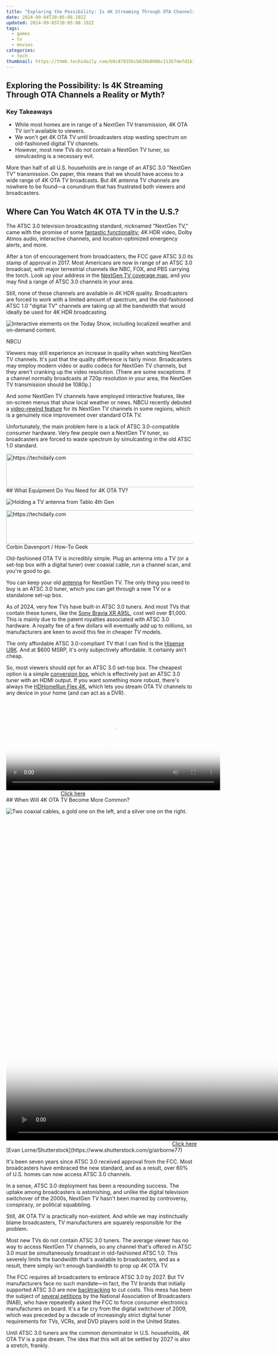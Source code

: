 ```yaml
---
title: "Exploring the Possibility: Is 4K Streaming Through OTA Channels a Reality or Myth?"
date: 2024-09-04T20:05:08.192Z
updated: 2024-09-05T20:05:08.192Z
tags:
  - games
  - tv
  - movies
categories:
  - tech
thumbnail: https://thmb.techidaily.com/b9c87935bcb636b8006c11267defd1b13d4f0a5467f4617c51e1bd762f7f5db4.png
---
```


## Exploring the Possibility: Is 4K Streaming Through OTA Channels a Reality or Myth?

### Key Takeaways

* While most homes are in range of a NextGen TV transmission, 4K OTA TV isn't available to viewers.
* We won't get 4K OTA TV until broadcasters stop wasting spectrum on old-fashioned digital TV channels.
* However, most new TVs do not contain a NextGen TV tuner, so simulcasting is a necessary evil.

 More than half of all U.S. households are in range of an ATSC 3.0 "NextGen TV" transmission. On paper, this means that we should have access to a wide range of 4K OTA TV broadcasts. But 4K antenna TV channels are nowhere to be found—a conundrum that has frustrated both viewers and broadcasters.

##  Where Can You Watch 4K OTA TV in the U.S.?

 The ATSC 3.0 television broadcasting standard, nicknamed "NextGen TV," came with the promise of some [fantastic functionality](https://tech-haven.techidaily.com/ai-writing-unmasked-5-must-have-detectors-for-academic-and-corporate-leaders/); 4K HDR video, Dolby Atmos audio, interactive channels, and location-optimized emergency alerts, and more.

 After a ton of encouragement from broadcasters, the FCC gave ATSC 3.0 its stamp of approval in 2017\. Most Americans are now in range of an ATSC 3.0 broadcast, with major terrestrial channels like NBC, FOX, and PBS carrying the torch. Look up your address in the [NextGen TV coverage map](https://www.watchnextgentv.com/markets/), and you may find a range of ATSC 3.0 channels in your area.

 Still, none of these channels are available in 4K HDR quality. Broadcasters are forced to work with a limited amount of spectrum, and the old-fashioned ATSC 1.0 "digital TV" channels are taking up all the bandwidth that would ideally be used for 4K HDR broadcasting.

![Interactive elements on the Today Show, including localized weather and on-demand content.](https://static1.howtogeekimages.com/wordpress/wp-content/uploads/2024/04/19.jpg) 

NBCU

 Viewers may still experience an increase in quality when watching NextGen TV channels. It's just that the quality difference is fairly minor. Broadcasters may employ modern video or audio codecs for NextGen TV channels, but they aren't cranking up the video resolution. (There are some exceptions. If a channel normally broadcasts at 720p resolution in your area, the NextGen TV transmission should be 1080p.)

 And _some_ NextGen TV channels have employed interactive features, like on-screen menus that show local weather or news. NBCU recently debuted a [video-rewind feature](https://instagram-clips.techidaily.com/updated-unleash-a-flood-of-supporters-attain-a-million-ish-on-ig-each-month-for-2024/) for its NextGen TV channels in some regions, which is a genuinely nice improvement over standard OTA TV.

 Unfortunately, the main problem here is a lack of ATSC 3.0-compatible consumer hardware. Very few people own a NextGen TV tuner, so broadcasters are forced to waste spectrum by simulcasting in the old ATSC 1.0 standard.

<!-- affiliate ads begin -->
<a href="https://aligracehair.sjv.io/c/5597632/2087253/19272" target="_top" id="2087253">
  <img src="//a.impactradius-go.com/display-ad/19272-2087253" border="0" alt="https://techidaily.com" width="728" height="90"/>
</a>
<img height="0" width="0" src="https://aligracehair.sjv.io/i/5597632/2087253/19272" style="position:absolute;visibility:hidden;" border="0" />
<!-- affiliate ads end -->
##  What Equipment Do You Need for 4K OTA TV?

![Holding a TV antenna from Tablo 4th Gen](https://static1.howtogeekimages.com/wordpress/wp-content/uploads/2023/11/tablo-4th-gen-4.jpg) 

<!-- affiliate ads begin -->
<a href="https://aligracehair.sjv.io/c/5597632/1885932/19272" target="_top" id="1885932">
  <img src="//a.impactradius-go.com/display-ad/19272-1885932" border="0" alt="https://techidaily.com" width="728" height="90"/>
</a>
<img height="0" width="0" src="https://aligracehair.sjv.io/i/5597632/1885932/19272" style="position:absolute;visibility:hidden;" border="0" />
<!-- affiliate ads end -->
Corbin Davenport / How-To Geek

 Old-fashioned OTA TV is incredibly simple. Plug an antenna into a TV (or a set-top box with a digital tuner) over coaxial cable, run a channel scan, and you're good to go.

 You can keep your old [antenna](https://sound-issues.techidaily.com/how-to-fix-a-non-functioning-steelseries-arctis-pro-microphone-complete-solution/) for NextGen TV. The only thing you need to buy is an ATSC 3.0 tuner, which you can get through a new TV or a standalone set-up box.

 As of 2024, very few TVs have built-in ATSC 3.0 tuners. And most TVs that contain these tuners, like the [Sony Bravia XR A95L](https://www.amazon.com/dp/B0BYPYRH4F?tag=hotoge-20&ascsubtag=UUhtgUeUpU2003946&asc%5Frefurl=https%3A%2F%2Fwww.howtogeek.com%2Fcan-you-watch-4k-over-the-air-broadcasts%2F&asc%5Fcampaign=Evergreen), cost well over $1,000\. This is mainly due to the patent royalties associated with ATSC 3.0 hardware. A royalty fee of a few dollars will eventually add up to millions, so manufacturers are keen to avoid this fee in cheaper TV models.

 The only affordable ATSC 3.0-compliant TV that I can find is the [Hisense U8K](https://www.amazon.com/dp/B0C73H8PVT?tag=hotoge-20&ascsubtag=UUhtgUeUpU2003946&asc%5Frefurl=https%3A%2F%2Fwww.howtogeek.com%2Fcan-you-watch-4k-over-the-air-broadcasts%2F&asc%5Fcampaign=Evergreen). And at $600 MSRP, it's only subjectively affordable. It certainly ain't cheap.

 So, most viewers should opt for an ATSC 3.0 set-top box. The cheapest option is a simple [conversion box](https://www.amazon.com/ADTH-resolution-Certified-Security-Verified/dp/B0CYSMKMXH/?tag=hotoge-20&ascsubtag=UUhtgUeUpU2003946&asc%5Frefurl=https%3A%2F%2Fwww.howtogeek.com%2Fcan-you-watch-4k-over-the-air-broadcasts%2F&asc%5Fcampaign=Evergreen), which is effectively just an ATSC 3.0 tuner with an HDMI output. If you want something more robust, there's always the [HDHomeRun Flex 4K](https://www.amazon.com/SiliconDust-HDHomeRun-Flex-ATSC-NextGen/dp/B092GCN9NL/?tag=hotoge-20&ascsubtag=UUhtgUeUpU2003946&asc%5Frefurl=https%3A%2F%2Fwww.howtogeek.com%2Fcan-you-watch-4k-over-the-air-broadcasts%2F&asc%5Fcampaign=Evergreen), which lets you stream OTA TV channels to any device in your home (and can act as a DVR).

<!-- affiliate ads begin -->
<span id="1983474">
					<video width="576" height="240" style="cursor:pointer"
           poster="//a.impactradius-go.com/display-clicktoplayimage/1983474.png"
           onclick="if(!this.playClicked){this.play();this.setAttribute('controls',true);this.playClicked=true;}">
	   <source src="//a.impactradius-go.com/display-ad/22993-1983474">
	   <img src="//a.impactradius-go.com/display-clicktoplayimage/1983474.png" style="border: none; height: 100%; width: 100%; object-fit: contain">
	</video>
	<div style="width:360px;text-align:center"><a href="javascript:window.open(decodeURIComponent('https%3A%2F%2Fhomestyler.sjv.io%2Fc%2F5597632%2F1983474%2F22993'), '_blank');void(0);">Click here</a></div>
</span>
<img height="0" width="0" src="https://imp.pxf.io/i/5597632/1983474/22993" style="position:absolute;visibility:hidden;" border="0" />
<!-- affiliate ads end -->
##  When Will 4K OTA TV Become More Common?

![Two coaxial cables, a gold one on the left, and a silver one on the right.](https://static1.howtogeekimages.com/wordpress/wp-content/uploads/2024/04/two-coaxial-cables-a-gold-one-on-the-left-and-a-silver-one-on-the-right.jpg) 

<!-- affiliate ads begin -->
<span id="1495277">
					<video width="1536" height="864" style="cursor:pointer"
           poster="//a.impactradius-go.com/display-clicktoplayimage/1495277.png"
           onclick="if(!this.playClicked){this.play();this.setAttribute('controls',true);this.playClicked=true;}">
	   <source src="//a.impactradius-go.com/display-ad/17189-1495277">
	   <img src="//a.impactradius-go.com/display-clicktoplayimage/1495277.png" style="border: none; height: 100%; width: 100%; object-fit: contain">
	</video>
	<div style="width:960px;text-align:center"><a href="javascript:window.open(decodeURIComponent('https%3A%2F%2Ffunwhole.sjv.io%2Fc%2F5597632%2F1495277%2F17189'), '_blank');void(0);">Click here</a></div>
</span>
<img height="0" width="0" src="https://imp.pxf.io/i/5597632/1495277/17189" style="position:absolute;visibility:hidden;" border="0" />
<!-- affiliate ads end -->
[Evan Lorne/Shutterstock](https://www.shutterstock.com/g/airborne77)

 It's been seven years since ATSC 3.0 received approval from the FCC. Most broadcasters have embraced the new standard, and as a result, over 60% of U.S. homes can now access ATSC 3.0 channels.

 In a sense, ATSC 3.0 deployment has been a resounding success. The uptake among broadcasters is astonishing, and unlike the digital television switchover of the 2000s, NextGen TV hasn't been marred by controversy, conspiracy, or political squabbling.

 Still, 4K OTA TV is practically non-existent. And while we may instinctually blame broadcasters, TV manufacturers are squarely responsible for the problem.

 Most new TVs do not contain ATSC 3.0 tuners. The average viewer has no way to access NextGen TV channels, so any channel that's offered in ATSC 3.0 must be simultaneously broadcast in old-fashioned ATSC 1.0\. This severely limits the bandwidth that's available to broadcasters, and as a result, there simply isn't enough bandwidth to prop up 4K OTA TV.

 The FCC requires all broadcasters to embrace ATSC 3.0 by 2027\. But TV manufacturers face no such mandate—in fact, the TV brands that initially supported ATSC 3.0 are now [backtracking](https://www.techradar.com/televisions/lg-drops-atsc-30-4k-tuners-from-its-2024-oled-tvs-and-samsung-or-sony-could-be-next) to cut costs. This mess has been the subject of [several petitions](https://www.fcc.gov/ecfs/document/10125914729527/1) by the National Association of Broadcasters (NAB), who have repeatedly asked the FCC to force consumer electronics manufacturers on board. It's a far cry from the digital switchover of 2009, which was preceded by a decade of increasingly strict digital tuner requirements for TVs, VCRs, and DVD players sold in the United States.

 Until ATSC 3.0 tuners are the common denominator in U.S. households, 4K OTA TV is a pipe dream. The idea that this will all be settled by 2027 is also a stretch, frankly.

<ins class="adsbygoogle"
     style="display:block"
     data-ad-format="autorelaxed"
     data-ad-client="ca-pub-7571918770474297"
     data-ad-slot="1223367746"></ins>



<ins class="adsbygoogle"
     style="display:block"
     data-ad-client="ca-pub-7571918770474297"
     data-ad-slot="8358498916"
     data-ad-format="auto"
     data-full-width-responsive="true"></ins>


